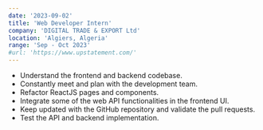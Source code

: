 ```yaml
---
date: '2023-09-02'
title: 'Web Developer Intern'
company: 'DIGITAL TRADE & EXPORT Ltd'
location: 'Algiers, Algeria'
range: 'Sep - Oct 2023'
#url: 'https://www.upstatement.com/'
---
```


- Understand the frontend and backend codebase.
- Constantly meet and plan with the development team.
- Refactor ReactJS pages and components.
- Integrate some of the web API functionalities in the frontend UI.
- Keep updated with the GitHub repository and validate the pull requests.
- Test the API and backend implementation.
